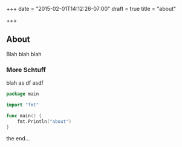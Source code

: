 +++
date = "2015-02-01T14:12:26-07:00"
draft = true
title = "about"

+++

## About

Blah blah blah

### More Schtuff

blah as
df
asdf


```Go
package main

import "fmt"

func main() {
	fmt.Println("about")
}
```

the end...
